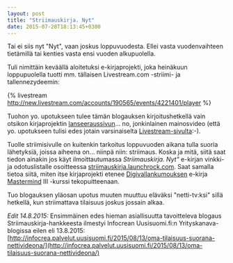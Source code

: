 ```yaml
---
layout: post
title: "Striimauskirja. Nyt"
date: 2015-07-28T18:13:45+0300
---
```


Tai ei siis nyt "Nyt", vaan joskus loppuvuodesta. Ellei vasta vuodenvaihteen tietämillä tai kenties vasta ensi vuoden alkupuolella. 

Tuli nimittäin keväällä aloitetuksi e-kirjaprojekti, joka heinäkuun loppupuolella tuotti mm. tällaisen Livestream.com -striimi- ja tallennezydeemin:

{% livestream http://new.livestream.com/accounts/190565/events/4221401/player %}
<!--more-->
Tuohon yo. upotukseen tulee tämän blogauksen kirjoitushetkellä vain otsikon kirjaprojektin [lanseeraussivun](http://striimauskirja.launchrock.com/)... no, jonkinlainen mainosvideo (että yo. upotukseen tulisi edes jotain varsinaiselta [Livestream-sivulta](https://livestream.com/Infocrea-fi/Striimauskirja):-). 

Tuolle striimisivulle on kuitenkin tarkoitus loppuvuoden aikana tulla suoria lähetyksiä, joissa aiheena on... niinpä niin: striimaus. Koska ja mitä, siitä saat tiedon ainakin jos käyt ilmoittautumassa *Striimauskirja. Nyt"* e-kirjan vinkki- ja odotuslistalle osoitteessa [striimauskirja.launchrock.com](http://striimauskirja.launchrock.com). Saat samalla tietoa siitä, miten itse kirjaprojekti etenee [Digivallankumouksen](http://www.digivallankumous.fi/) e-kirja [Mastermind](http://www.ekirjamastermind.fi/) III -kurssi tekopuitteenaan. 

Tuo blogauksen yläosan upotus muuten muuttuu eläväksi "netti-tv:ksi" sillä hetkellä, kun striimattava tilaisuus joskus jossain alkaa.

*Edit 14.8.2015:* Ensimmäinen edes hieman asiallisuutta tavoitteleva blogaus Striimauskirja-hankkeesta ilmestyi Infocrean Uusisuomi.fi:n Yrityskanava-blogissa eilen eli 13.8.2015: [http://infocrea.palvelut.uusisuomi.fi/2015/08/13/oma-tilaisuus-suorana-nettivideona/](http://infocrea.palvelut.uusisuomi.fi/2015/08/13/oma-tilaisuus-suorana-nettivideona/) 